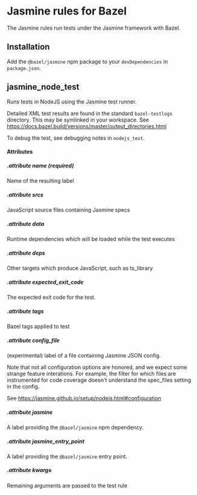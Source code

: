 <!-- *********************
title: Jasmine
toc: true
nav: rule
********************* -->
# Jasmine rules for Bazel

The Jasmine rules run tests under the Jasmine framework with Bazel.

## Installation

Add the `@bazel/jasmine` npm package to your `devDependencies` in `package.json`.



## jasmine_node_test
Runs tests in NodeJS using the Jasmine test runner.

Detailed XML test results are found in the standard `bazel-testlogs`
directory. This may be symlinked in your workspace.
See https://docs.bazel.build/versions/master/output_directories.html

To debug the test, see debugging notes in `nodejs_test`.



#### Attributes


##### .attribute name (required)
Name of the resulting label


##### .attribute srcs
JavaScript source files containing Jasmine specs


##### .attribute data
Runtime dependencies which will be loaded while the test executes


##### .attribute deps
Other targets which produce JavaScript, such as ts_library


##### .attribute expected_exit_code
The expected exit code for the test.


##### .attribute tags
Bazel tags applied to test


##### .attribute config_file
(experimental) label of a file containing Jasmine JSON config.

Note that not all configuration options are honored, and
we expect some strange feature interations.
For example, the filter for which files are instrumented for
code coverage doesn't understand the spec_files setting in the config.

See https://jasmine.github.io/setup/nodejs.html#configuration


##### .attribute jasmine
A label providing the `@bazel/jasmine` npm dependency.


##### .attribute jasmine_entry_point
A label providing the `@bazel/jasmine` entry point.


##### .attribute kwargs
Remaining arguments are passed to the test rule
